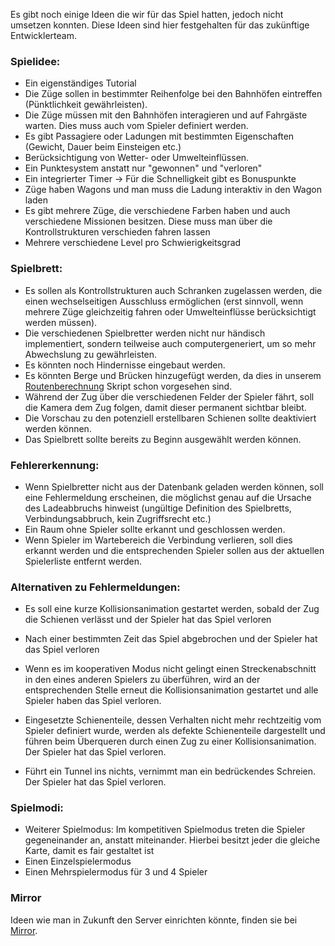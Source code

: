 Es gibt noch einige Ideen die wir für das Spiel hatten, jedoch nicht umsetzen konnten. Diese Ideen sind hier festgehalten für das zukünftige Entwicklerteam. 

### Spielidee:
* Ein eigenständiges Tutorial
* Die Züge sollen in bestimmter Reihenfolge bei den Bahnhöfen eintreffen (Pünktlichkeit gewährleisten).
* Die Züge müssen mit den Bahnhöfen interagieren und auf Fahrgäste warten. Dies muss auch vom Spieler definiert werden.
* Es gibt Passagiere oder Ladungen mit bestimmten Eigenschaften (Gewicht, Dauer beim Einsteigen etc.)
* Berücksichtigung von Wetter- oder Umwelteinflüssen.
* Ein Punktesystem anstatt nur "gewonnen" und "verloren"
* Ein integrierter Timer -> Für die Schnelligkeit gibt es Bonuspunkte
* Züge haben Wagons und man muss die Ladung interaktiv in den Wagon laden
* Es gibt mehrere Züge, die verschiedene Farben haben und auch verschiedene Missionen besitzen. Diese muss man über die Kontrollstrukturen verschieden fahren lassen
* Mehrere verschiedene Level pro Schwierigkeitsgrad

### Spielbrett: 
* Es sollen als Kontrollstrukturen auch Schranken zugelassen werden, die einen wechselseitigen Ausschluss ermöglichen (erst sinnvoll, wenn mehrere Züge gleichzeitig fahren oder Umwelteinflüsse berücksichtigt werden müssen). 
* Die verschiedenen Spielbretter werden nicht nur händisch implementiert, sondern teilweise auch computergeneriert, um so mehr Abwechslung zu gewährleisten.
* Es könnten noch Hindernisse eingebaut werden.
* Es könnten Berge und Brücken hinzugefügt werden, da dies in unserem [Routenberechnung](Routenberechnung) Skript schon vorgesehen sind.
* Während der Zug über die verschiedenen Felder der Spieler fährt, soll die Kamera dem Zug folgen, damit dieser permanent sichtbar bleibt.
* Die Vorschau zu den potenziell erstellbaren Schienen sollte deaktiviert werden können.
* Das Spielbrett sollte bereits zu Beginn ausgewählt werden können.

### Fehlererkennung:
* Wenn Spielbretter nicht aus der Datenbank geladen werden können, soll eine Fehlermeldung erscheinen, die möglichst genau auf die Ursache des Ladeabbruchs hinweist (ungültige Definition des Spielbretts, Verbindungsabbruch, kein Zugriffsrecht etc.)
* Ein Raum ohne Spieler sollte erkannt und geschlossen werden.
* Wenn Spieler im Wartebereich die Verbindung verlieren, soll dies erkannt werden und die entsprechenden Spieler sollen aus der aktuellen Spielerliste entfernt werden.

### Alternativen zu Fehlermeldungen: 
* Es soll eine kurze Kollisionsanimation gestartet werden, sobald der Zug die Schienen verlässt und der Spieler hat das Spiel verloren
* Nach einer bestimmten Zeit das Spiel abgebrochen und der Spieler hat das Spiel verloren
* Wenn es im kooperativen Modus nicht gelingt einen Streckenabschnitt in den eines anderen Spielers zu überführen, wird an der entsprechenden Stelle erneut die Kollisionsanimation gestartet und alle Spieler haben das Spiel verloren.
* Eingesetzte Schienenteile, dessen Verhalten nicht mehr rechtzeitig vom Spieler definiert wurde, werden als defekte Schienenteile dargestellt und führen beim Überqueren durch einen Zug zu einer Kollisionsanimation. Der Spieler hat das Spiel verloren.

* Führt ein Tunnel ins nichts, vernimmt man ein bedrückendes Schreien. Der Spieler hat das Spiel verloren.


### Spielmodi:
* Weiterer Spielmodus: Im kompetitiven Spielmodus treten die Spieler gegeneinander an, anstatt miteinander. Hierbei besitzt jeder die gleiche Karte, damit es fair gestaltet ist
* Einen Einzelspielermodus
* Einen Mehrspielermodus für 3 und 4 Spieler

### Mirror
Ideen wie man in Zukunft den Server einrichten könnte, finden sie bei [Mirror](Mirror). 